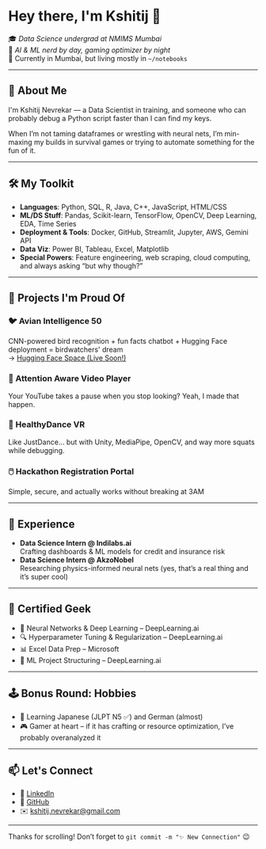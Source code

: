 # Hey there, I'm Kshitij 👋

🎓 *Data Science undergrad at NMIMS Mumbai*  
🧠 *AI & ML nerd by day, gaming optimizer by night*  
📍 Currently in Mumbai, but living mostly in `~/notebooks`  

---

## 🚀 About Me

I'm Kshitij Nevrekar — a Data Scientist in training, and someone who can probably debug a Python script faster than I can find my keys.

When I’m not taming dataframes or wrestling with neural nets, I’m min-maxing my builds in survival games or trying to automate something for the fun of it.

---

## 🛠️ My Toolkit

- **Languages**: Python, SQL, R, Java, C++, JavaScript, HTML/CSS  
- **ML/DS Stuff**: Pandas, Scikit-learn, TensorFlow, OpenCV, Deep Learning, EDA, Time Series  
- **Deployment & Tools**: Docker, GitHub, Streamlit, Jupyter, AWS, Gemini API  
- **Data Viz**: Power BI, Tableau, Excel, Matplotlib  
- **Special Powers**: Feature engineering, web scraping, cloud computing, and always asking “but why though?”  

---

## 🧪 Projects I'm Proud Of

### 🐦 Avian Intelligence 50  
CNN-powered bird recognition + fun facts chatbot + Hugging Face deployment = birdwatchers' dream  
→ [Hugging Face Space (Live Soon!)](https://huggingface.co/aevnum)

### 👀 Attention Aware Video Player  
Your YouTube takes a pause when you stop looking? Yeah, I made that happen.

### 🕺 HealthyDance VR  
Like JustDance… but with Unity, MediaPipe, OpenCV, and way more squats while debugging.

### 🖱️ Hackathon Registration Portal  
Simple, secure, and actually works without breaking at 3AM

---

## 🧠 Experience

- **Data Science Intern @ Indilabs.ai**  
  Crafting dashboards & ML models for credit and insurance risk  
- **Data Science Intern @ AkzoNobel**  
  Researching physics-informed neural nets (yes, that’s a real thing and it’s super cool)

---

## 🧾 Certified Geek

- 🧠 Neural Networks & Deep Learning – DeepLearning.ai  
- 🔍 Hyperparameter Tuning & Regularization – DeepLearning.ai  
- 📊 Excel Data Prep – Microsoft  
- 🔧 ML Project Structuring – DeepLearning.ai  

---

## 🕹️ Bonus Round: Hobbies

- 🧩 Learning Japanese (JLPT N5 ✅) and German (almost)
- 🎮 Gamer at heart – if it has crafting or resource optimization, I’ve probably overanalyzed it

---

## 📫 Let's Connect

- 🔗 [LinkedIn](https://www.linkedin.com/in/kshitij-nevrekar)
- 🐙 [GitHub](https://github.com/aevnum)
- ✉️ kshitij.nevrekar@gmail.com  

---

Thanks for scrolling! Don’t forget to `git commit -m "✨ New Connection"` 😉
